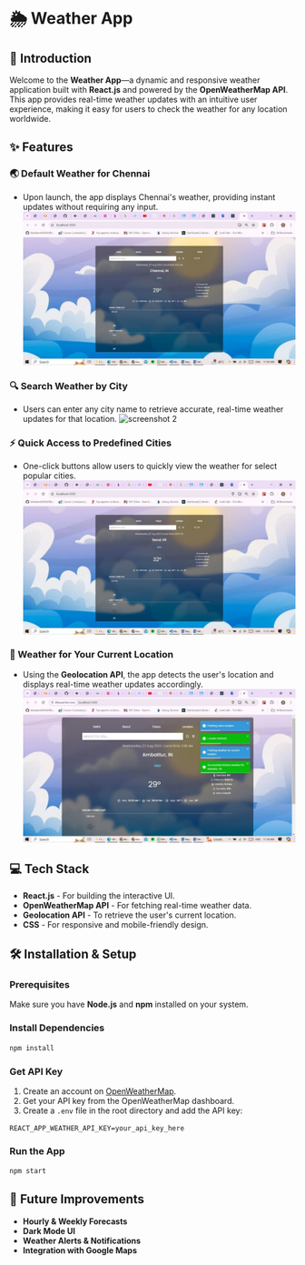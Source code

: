 # 🌦️ Weather App

## 🚀 Introduction
Welcome to the **Weather App**—a dynamic and responsive weather application built with **React.js** and powered by the **OpenWeatherMap API**. This app provides real-time weather updates with an intuitive user experience, making it easy for users to check the weather for any location worldwide.

## ✨ Features

### 🌏 Default Weather for Chennai
- Upon launch, the app displays Chennai's weather, providing instant updates without requiring any input.
![Screenshot 1](https://github.com/ShaliniKanniyappan/react-weather-app/blob/main/img/default%20chennai.jpeg)

### 🔍 Search Weather by City
- Users can enter any city name to retrieve accurate, real-time weather updates for that location.
![screenshot 2]()

### ⚡ Quick Access to Predefined Cities
- One-click buttons allow users to quickly view the weather for select popular cities.
![Screenshot 3](https://github.com/ShaliniKanniyappan/react-weather-app/blob/main/img/Quick%20access.jpeg)

### 📍 Weather for Your Current Location
- Using the **Geolocation API**, the app detects the user's location and displays real-time weather updates accordingly.
![Screenshot 4](https://github.com/ShaliniKanniyappan/react-weather-app/blob/main/img/Current%20Location.jpeg)

## 💻 Tech Stack
- **React.js** - For building the interactive UI.
- **OpenWeatherMap API** - For fetching real-time weather data.
- **Geolocation API** - To retrieve the user's current location.
- **CSS** - For responsive and mobile-friendly design.

## 🛠️ Installation & Setup

### Prerequisites
Make sure you have **Node.js** and **npm** installed on your system.

### Install Dependencies
```bash
npm install
```

### Get API Key
1. Create an account on [OpenWeatherMap](https://openweathermap.org/).
2. Get your API key from the OpenWeatherMap dashboard.
3. Create a `.env` file in the root directory and add the API key:
```env
REACT_APP_WEATHER_API_KEY=your_api_key_here
```

### Run the App
```bash
npm start
```

## 🌟 Future Improvements
- **Hourly & Weekly Forecasts**
- **Dark Mode UI**
- **Weather Alerts & Notifications**
- **Integration with Google Maps**
